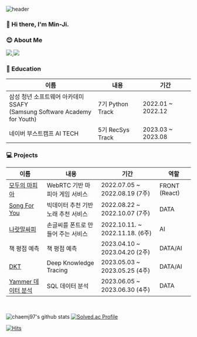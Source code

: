  ![header](https://capsule-render.vercel.app/api?type=waving&color=gradient&height=240&section=header&text=MIN-JI&fontSize=70&fontAlignY=50&animation=twinkling)
### 👋 Hi there, I'm Min-Ji. 

<h3>😊 About Me</h3>

<a href="https://chaemi720.tistory.com/">
    <img src="https://img.shields.io/badge/-Blog-000000?style=for-the-badge&logo=Tistory&logoColor=white"/>
  </a>
  
  <a href="mailto:dearsyjang@gmail.com">
    <img src="https://img.shields.io/badge/Gmail-d14836?style=for-the-badge&logo=Gmail&logoColor=white&link=mailto:chaemj97@gmail.com.com""/>
</a>
                                                                                                        

### 🌱 Education
| 이름                                            | 내용                          | 기간                          |
| ----------------------------------------------- | ----------------------------- | ----------------------------- |
| 삼성 청년 소프트웨어 아카데미 SSAFY<br>(Samsung Software Academy for Youth) | 7기 Python Track | 2022.01 ~ 2022.12 |
| 네이버 부스트캠프 AI TECH | 5기 RecSys Track | 2023.03 ~ 2023.08 |             
                                                                                                         
### 💻 Projects 
| 이름                                            | 내용                          | 기간                          | 역할 |
| ----------------------------------------------- | ----------------------------- | ----------------------------- | ----------------------------- |
| [모두의 마피아](https://github.com/chaemj97/Project-Mafia) | WebRTC 기반 마피아 게임 서비스 | 2022.07.05 ~ 2022.08.19 (7주) | FRONT (React)|
| [Song For You](https://github.com/chaemj97/Project-Song-For-You) | 빅데이터 추천 기반 노래 추천 서비스 | 2022.08.22 ~ 2022.10.07 (7주)  | DATA|
| [나랏말싸피](https://github.com/chaemj97/Project-Na-Rat-Mal-Ssafy) | 손글씨를 폰트로 만들어 주는 서비스 | 2022.10.11. ~ 2022.11.18. (6주) | AI |
| 책 평점 예측 | 책 평점 예측 | 2023.04.10 ~ 2023.04.20 (2주) | DATA/AI |  
| [DKT](https://github.com/boostcampaitech5/level2_dkt-recsys-10) | Deep Knowledge Tracing | 2023.05.03 ~ 2023.05.25 (4주) | DATA/AI |
| [Yammer 데이터 분석](https://www.notion.so/Yammer-9ecc85a2cd824ff18d9e094f317147a3) | SQL 데이터 분석 | 2023.06.05 ~ 2023.06.30 (4주) | DATA |
<br>

                                                                                                         
![chaemj97's github stats](https://github-readme-stats.vercel.app/api?username=chaemj97&show_icons=true)
[![Solved.ac Profile](http://mazassumnida.wtf/api/v2/generate_badge?boj=chaemi720)](https://solved.ac/chaemi720/)
<!--

Here are some ideas to get you started:

- 🔭 I’m currently working on ...
- 🌱 I’m currently learning ...
- 👯 I’m looking to collaborate on ...
- 🤔 I’m looking for help with ...
- 💬 Ask me about ...
- 📫 How to reach me: ...
- 😄 Pronouns: ...
- ⚡ Fun fact: ...
-->

[![Hits](https://hits.seeyoufarm.com/api/count/incr/badge.svg?url=https%3A%2F%2Fgithub.com%2Fchaemj97&count_bg=%2379C83D&title_bg=%23555555&icon=&icon_color=%23E7E7E7&title=hits&edge_flat=false)](https://hits.seeyoufarm.com)   

